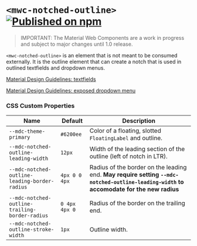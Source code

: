 # `<mwc-notched-outline>` [![Published on npm](https://img.shields.io/npm/v/@material/mwc-notched-outline.svg)](https://www.npmjs.com/package/@material/mwc-notched-outline)

> IMPORTANT: The Material Web Components are a work in progress and subject to
> major changes until 1.0 release.

`<mwc-notched-outline>` is an element that is not meant to be consumed
externally. It is the outline element that can create a notch that is used in
outlined textfields and dropdown menus.

[Material Design Guidelines: textfields](https://material.io/design/components/text-fields.html)

[Material Design Guidelines: exposed dropdown menu](https://material.io/design/components/menus.html#exposed-dropdown-menu)

### CSS Custom Properties

| Name                                           | Default       | Description
| ---------------------------------------------- | ------------- |------------
| `--mdc-theme-primary`                          | `#6200ee`     | Color of a floating, slotted `FloatingLabel` and outline.
| `--mdc-notched-outline-leading-width`          | `12px`        | Width of the leading section of the outline (left of notch in LTR).
| `--mdc-notched-outline-leading-border-radius`  | `4px 0 0 4px` | Radius of the border on the leading end. **May require setting `--mdc-notched-outline-leading-width` to accomodate for the new radius**
| `--mdc-notched-outline-trailing-border-radius` | `0 4px 4px 0` | Radius of the border on the trailing end.
| `--mdc-notched-outline-stroke-width`           | `1px`         | Outline width.